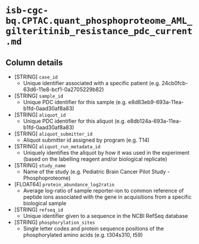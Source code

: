 # `isb-cgc-bq.CPTAC.quant_phosphoproteome_AML_gilteritinib_resistance_pdc_current.md`

## Column details

* [STRING]    `case_id`
  - Unique identifier associated with a specific patient (e.g. 24cb0fcb-63d6-11e8-bcf1-0a2705229b82)
* [STRING]    `sample_id`
  - Unique PDC identifier for this sample (e.g. e8d83eb9-693a-11ea-b1fd-0aad30af8a83)
* [STRING]    `aliquot_id`
  - Unique PDC identifier for this aliquot (e.g. e8db124a-693a-11ea-b1fd-0aad30af8a83)
* [STRING]    `aliquot_submitter_id`
  - Aliquot submitter id assigned by program (e.g. T14)
* [STRING]    `aliquot_run_metadata_id`
  - Uniquely identifies the aliquot by how it was used in the experiment (based on the labelling reagent and/or biological replicate)
* [STRING]    `study_name`
  - Name of the study (e.g. Pediatric Brain Cancer Pilot Study - Phosphoproteome)
* [FLOAT64]    `protein_abundance_log2ratio`
  - Average log-ratio of sample reporter-ion to common reference of peptide ions associated with the gene in acquisitions from a specific biological sample
* [STRING]    `refseq_id`
  - Unique identifier given to a sequence in the NCBI RefSeq database
* [STRING]    `phosphorylation_sites`
  - Single letter codes and protein sequence positions of the phosphorylated amino acids (e.g. t304s310, t59)

